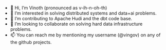 - 👋 Hi, I’m Vinoth (pronounced as v-ih-n-oh-th)
- 👀 I’m interested in solving distributed systems and data+ai problems.
- 🌱 I’m contributing to Apache Hudi and the dbt code base.
- 💞️ I’m looking to collaborate on solving hard data infrastructure problems.
- 📫 You can reach me by mentioning my username (@vingov) on any of the github projects.

<!---
vingov/vingov is a ✨ special ✨ repository because its `README.md` (this file) appears on your GitHub profile.
You can click the Preview link to take a look at your changes.
--->
